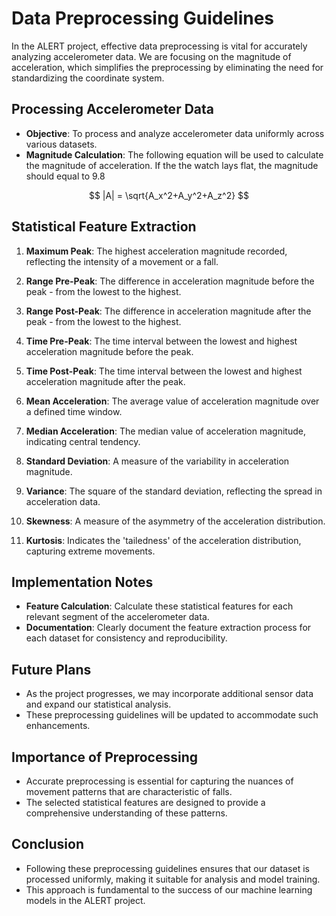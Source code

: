 # Data Preprocessing Guidelines

In the ALERT project, effective data preprocessing is vital for accurately
analyzing accelerometer data. We are focusing on the magnitude of acceleration,
which simplifies the preprocessing by eliminating the need for standardizing the
coordinate system.

## Processing Accelerometer Data

- **Objective**: To process and analyze accelerometer data uniformly across
various datasets.
- **Magnitude Calculation**: The following equation will be used to calculate
the magnitude of acceleration. If the the watch lays flat, the magnitude should
equal to 9.8

$$
|A| = \sqrt{A_x^2+A_y^2+A_z^2}
$$

## Statistical Feature Extraction

1. **Maximum Peak**: The highest acceleration magnitude recorded, reflecting the
intensity of a movement or a fall.

2. **Range Pre-Peak**: The difference in acceleration magnitude before the
peak - from the lowest to the highest.

3. **Range Post-Peak**: The difference in acceleration magnitude after the
peak - from the lowest to the highest.

4. **Time Pre-Peak**: The time interval between the lowest and highest
acceleration magnitude before the peak.

5. **Time Post-Peak**: The time interval between the lowest and highest
acceleration magnitude after the peak.

6. **Mean Acceleration**: The average value of acceleration magnitude over a
defined time window.

7. **Median Acceleration**: The median value of acceleration magnitude,
indicating central tendency.

8. **Standard Deviation**: A measure of the variability in acceleration magnitude.

9. **Variance**: The square of the standard deviation, reflecting the spread in
acceleration data.

10. **Skewness**: A measure of the asymmetry of the acceleration distribution.

11. **Kurtosis**: Indicates the 'tailedness' of the acceleration distribution,
capturing extreme movements.

## Implementation Notes

- **Feature Calculation**: Calculate these statistical features for each
relevant segment of the accelerometer data.
- **Documentation**: Clearly document the feature extraction process for each
dataset for consistency and reproducibility.

## Future Plans

- As the project progresses, we may incorporate additional sensor data and
expand our statistical analysis.
- These preprocessing guidelines will be updated to accommodate such enhancements.

## Importance of Preprocessing

- Accurate preprocessing is essential for capturing the nuances of movement
patterns that are characteristic of falls.
- The selected statistical features are designed to provide a comprehensive
understanding of these patterns.

## Conclusion

- Following these preprocessing guidelines ensures that our dataset is processed
uniformly, making it suitable for analysis and model training.
- This approach is fundamental to the success of our machine learning models in
the ALERT project.
